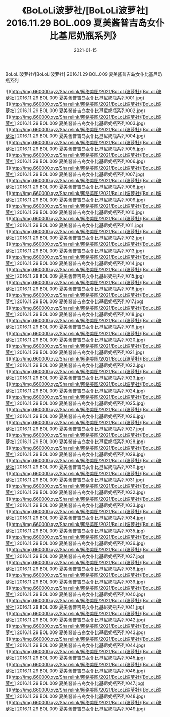﻿---
layout: post
title:  《BoLoLi波萝社/[BoLoLi波萝社] 2016.11.29 BOL.009 夏美酱普吉岛女仆比基尼奶瓶系列》
date:   2021-01-15
img: http://img.660000.xyz/Sharelink/网络美图/2021/BoLoLi波萝社/[BoLoLi波萝社] 2016.11.29 BOL.009 夏美酱普吉岛女仆比基尼奶瓶系列/000.jpg
categories: [美女, 清纯, 唯美]
---

BoLoLi波萝社/[BoLoLi波萝社] 2016.11.29 BOL.009 夏美酱普吉岛女仆比基尼奶瓶系列

 ![](http://img.660000.xyz/Sharelink/网络美图/2021/BoLoLi波萝社/[BoLoLi波萝社] 2016.11.29 BOL.009 夏美酱普吉岛女仆比基尼奶瓶系列/001.jpg) <br>![](http://img.660000.xyz/Sharelink/网络美图/2021/BoLoLi波萝社/[BoLoLi波萝社] 2016.11.29 BOL.009 夏美酱普吉岛女仆比基尼奶瓶系列/002.jpg) <br>![](http://img.660000.xyz/Sharelink/网络美图/2021/BoLoLi波萝社/[BoLoLi波萝社] 2016.11.29 BOL.009 夏美酱普吉岛女仆比基尼奶瓶系列/003.jpg) <br>![](http://img.660000.xyz/Sharelink/网络美图/2021/BoLoLi波萝社/[BoLoLi波萝社] 2016.11.29 BOL.009 夏美酱普吉岛女仆比基尼奶瓶系列/004.jpg) <br>![](http://img.660000.xyz/Sharelink/网络美图/2021/BoLoLi波萝社/[BoLoLi波萝社] 2016.11.29 BOL.009 夏美酱普吉岛女仆比基尼奶瓶系列/005.jpg) <br>![](http://img.660000.xyz/Sharelink/网络美图/2021/BoLoLi波萝社/[BoLoLi波萝社] 2016.11.29 BOL.009 夏美酱普吉岛女仆比基尼奶瓶系列/006.jpg) <br>![](http://img.660000.xyz/Sharelink/网络美图/2021/BoLoLi波萝社/[BoLoLi波萝社] 2016.11.29 BOL.009 夏美酱普吉岛女仆比基尼奶瓶系列/007.jpg) <br>![](http://img.660000.xyz/Sharelink/网络美图/2021/BoLoLi波萝社/[BoLoLi波萝社] 2016.11.29 BOL.009 夏美酱普吉岛女仆比基尼奶瓶系列/008.jpg) <br>![](http://img.660000.xyz/Sharelink/网络美图/2021/BoLoLi波萝社/[BoLoLi波萝社] 2016.11.29 BOL.009 夏美酱普吉岛女仆比基尼奶瓶系列/009.jpg) <br>![](http://img.660000.xyz/Sharelink/网络美图/2021/BoLoLi波萝社/[BoLoLi波萝社] 2016.11.29 BOL.009 夏美酱普吉岛女仆比基尼奶瓶系列/010.jpg) <br>![](http://img.660000.xyz/Sharelink/网络美图/2021/BoLoLi波萝社/[BoLoLi波萝社] 2016.11.29 BOL.009 夏美酱普吉岛女仆比基尼奶瓶系列/011.jpg) <br>![](http://img.660000.xyz/Sharelink/网络美图/2021/BoLoLi波萝社/[BoLoLi波萝社] 2016.11.29 BOL.009 夏美酱普吉岛女仆比基尼奶瓶系列/012.jpg) <br>![](http://img.660000.xyz/Sharelink/网络美图/2021/BoLoLi波萝社/[BoLoLi波萝社] 2016.11.29 BOL.009 夏美酱普吉岛女仆比基尼奶瓶系列/013.jpg) <br>![](http://img.660000.xyz/Sharelink/网络美图/2021/BoLoLi波萝社/[BoLoLi波萝社] 2016.11.29 BOL.009 夏美酱普吉岛女仆比基尼奶瓶系列/014.jpg) <br>![](http://img.660000.xyz/Sharelink/网络美图/2021/BoLoLi波萝社/[BoLoLi波萝社] 2016.11.29 BOL.009 夏美酱普吉岛女仆比基尼奶瓶系列/015.jpg) <br>![](http://img.660000.xyz/Sharelink/网络美图/2021/BoLoLi波萝社/[BoLoLi波萝社] 2016.11.29 BOL.009 夏美酱普吉岛女仆比基尼奶瓶系列/016.jpg) <br>![](http://img.660000.xyz/Sharelink/网络美图/2021/BoLoLi波萝社/[BoLoLi波萝社] 2016.11.29 BOL.009 夏美酱普吉岛女仆比基尼奶瓶系列/017.jpg) <br>![](http://img.660000.xyz/Sharelink/网络美图/2021/BoLoLi波萝社/[BoLoLi波萝社] 2016.11.29 BOL.009 夏美酱普吉岛女仆比基尼奶瓶系列/018.jpg) <br>![](http://img.660000.xyz/Sharelink/网络美图/2021/BoLoLi波萝社/[BoLoLi波萝社] 2016.11.29 BOL.009 夏美酱普吉岛女仆比基尼奶瓶系列/019.jpg) <br>![](http://img.660000.xyz/Sharelink/网络美图/2021/BoLoLi波萝社/[BoLoLi波萝社] 2016.11.29 BOL.009 夏美酱普吉岛女仆比基尼奶瓶系列/020.jpg) <br>![](http://img.660000.xyz/Sharelink/网络美图/2021/BoLoLi波萝社/[BoLoLi波萝社] 2016.11.29 BOL.009 夏美酱普吉岛女仆比基尼奶瓶系列/021.jpg) <br>![](http://img.660000.xyz/Sharelink/网络美图/2021/BoLoLi波萝社/[BoLoLi波萝社] 2016.11.29 BOL.009 夏美酱普吉岛女仆比基尼奶瓶系列/022.jpg) <br>![](http://img.660000.xyz/Sharelink/网络美图/2021/BoLoLi波萝社/[BoLoLi波萝社] 2016.11.29 BOL.009 夏美酱普吉岛女仆比基尼奶瓶系列/023.jpg) <br>![](http://img.660000.xyz/Sharelink/网络美图/2021/BoLoLi波萝社/[BoLoLi波萝社] 2016.11.29 BOL.009 夏美酱普吉岛女仆比基尼奶瓶系列/024.jpg) <br>![](http://img.660000.xyz/Sharelink/网络美图/2021/BoLoLi波萝社/[BoLoLi波萝社] 2016.11.29 BOL.009 夏美酱普吉岛女仆比基尼奶瓶系列/025.jpg) <br>![](http://img.660000.xyz/Sharelink/网络美图/2021/BoLoLi波萝社/[BoLoLi波萝社] 2016.11.29 BOL.009 夏美酱普吉岛女仆比基尼奶瓶系列/026.jpg) <br>![](http://img.660000.xyz/Sharelink/网络美图/2021/BoLoLi波萝社/[BoLoLi波萝社] 2016.11.29 BOL.009 夏美酱普吉岛女仆比基尼奶瓶系列/027.jpg) <br>![](http://img.660000.xyz/Sharelink/网络美图/2021/BoLoLi波萝社/[BoLoLi波萝社] 2016.11.29 BOL.009 夏美酱普吉岛女仆比基尼奶瓶系列/028.jpg) <br>![](http://img.660000.xyz/Sharelink/网络美图/2021/BoLoLi波萝社/[BoLoLi波萝社] 2016.11.29 BOL.009 夏美酱普吉岛女仆比基尼奶瓶系列/029.jpg) <br>![](http://img.660000.xyz/Sharelink/网络美图/2021/BoLoLi波萝社/[BoLoLi波萝社] 2016.11.29 BOL.009 夏美酱普吉岛女仆比基尼奶瓶系列/030.jpg) <br>![](http://img.660000.xyz/Sharelink/网络美图/2021/BoLoLi波萝社/[BoLoLi波萝社] 2016.11.29 BOL.009 夏美酱普吉岛女仆比基尼奶瓶系列/031.jpg) <br>![](http://img.660000.xyz/Sharelink/网络美图/2021/BoLoLi波萝社/[BoLoLi波萝社] 2016.11.29 BOL.009 夏美酱普吉岛女仆比基尼奶瓶系列/032.jpg) <br>![](http://img.660000.xyz/Sharelink/网络美图/2021/BoLoLi波萝社/[BoLoLi波萝社] 2016.11.29 BOL.009 夏美酱普吉岛女仆比基尼奶瓶系列/033.jpg) <br>![](http://img.660000.xyz/Sharelink/网络美图/2021/BoLoLi波萝社/[BoLoLi波萝社] 2016.11.29 BOL.009 夏美酱普吉岛女仆比基尼奶瓶系列/034.jpg) <br>![](http://img.660000.xyz/Sharelink/网络美图/2021/BoLoLi波萝社/[BoLoLi波萝社] 2016.11.29 BOL.009 夏美酱普吉岛女仆比基尼奶瓶系列/035.jpg) <br>![](http://img.660000.xyz/Sharelink/网络美图/2021/BoLoLi波萝社/[BoLoLi波萝社] 2016.11.29 BOL.009 夏美酱普吉岛女仆比基尼奶瓶系列/036.jpg) <br>![](http://img.660000.xyz/Sharelink/网络美图/2021/BoLoLi波萝社/[BoLoLi波萝社] 2016.11.29 BOL.009 夏美酱普吉岛女仆比基尼奶瓶系列/037.jpg) <br>![](http://img.660000.xyz/Sharelink/网络美图/2021/BoLoLi波萝社/[BoLoLi波萝社] 2016.11.29 BOL.009 夏美酱普吉岛女仆比基尼奶瓶系列/038.jpg) <br>![](http://img.660000.xyz/Sharelink/网络美图/2021/BoLoLi波萝社/[BoLoLi波萝社] 2016.11.29 BOL.009 夏美酱普吉岛女仆比基尼奶瓶系列/039.jpg) <br>![](http://img.660000.xyz/Sharelink/网络美图/2021/BoLoLi波萝社/[BoLoLi波萝社] 2016.11.29 BOL.009 夏美酱普吉岛女仆比基尼奶瓶系列/040.jpg) <br>![](http://img.660000.xyz/Sharelink/网络美图/2021/BoLoLi波萝社/[BoLoLi波萝社] 2016.11.29 BOL.009 夏美酱普吉岛女仆比基尼奶瓶系列/041.jpg) <br>![](http://img.660000.xyz/Sharelink/网络美图/2021/BoLoLi波萝社/[BoLoLi波萝社] 2016.11.29 BOL.009 夏美酱普吉岛女仆比基尼奶瓶系列/042.jpg) <br>![](http://img.660000.xyz/Sharelink/网络美图/2021/BoLoLi波萝社/[BoLoLi波萝社] 2016.11.29 BOL.009 夏美酱普吉岛女仆比基尼奶瓶系列/043.jpg) <br>![](http://img.660000.xyz/Sharelink/网络美图/2021/BoLoLi波萝社/[BoLoLi波萝社] 2016.11.29 BOL.009 夏美酱普吉岛女仆比基尼奶瓶系列/044.jpg) <br>![](http://img.660000.xyz/Sharelink/网络美图/2021/BoLoLi波萝社/[BoLoLi波萝社] 2016.11.29 BOL.009 夏美酱普吉岛女仆比基尼奶瓶系列/045.jpg) <br>![](http://img.660000.xyz/Sharelink/网络美图/2021/BoLoLi波萝社/[BoLoLi波萝社] 2016.11.29 BOL.009 夏美酱普吉岛女仆比基尼奶瓶系列/046.jpg) <br>![](http://img.660000.xyz/Sharelink/网络美图/2021/BoLoLi波萝社/[BoLoLi波萝社] 2016.11.29 BOL.009 夏美酱普吉岛女仆比基尼奶瓶系列/047.jpg) <br>![](http://img.660000.xyz/Sharelink/网络美图/2021/BoLoLi波萝社/[BoLoLi波萝社] 2016.11.29 BOL.009 夏美酱普吉岛女仆比基尼奶瓶系列/048.jpg) <br>![](http://img.660000.xyz/Sharelink/网络美图/2021/BoLoLi波萝社/[BoLoLi波萝社] 2016.11.29 BOL.009 夏美酱普吉岛女仆比基尼奶瓶系列/049.jpg) <br>